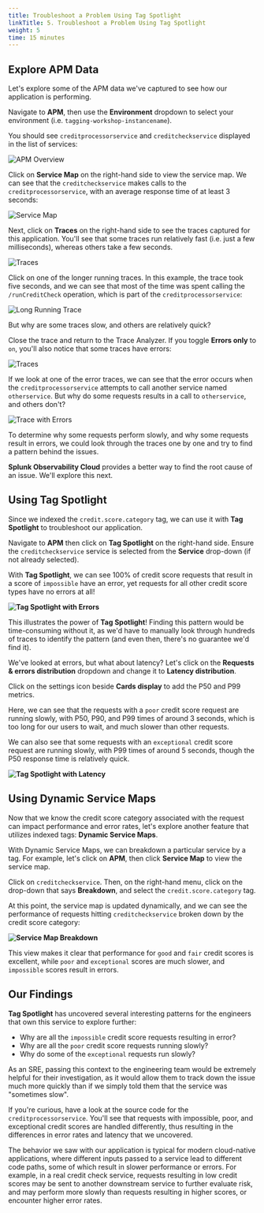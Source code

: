 ```yaml
---
title: Troubleshoot a Problem Using Tag Spotlight
linkTitle: 5. Troubleshoot a Problem Using Tag Spotlight
weight: 5
time: 15 minutes
---
```


## Explore APM Data

Let's explore some of the APM data we've captured to see how our application is performing.

Navigate to **APM**, then use the **Environment** dropdown to select your environment (i.e. `tagging-workshop-instancename`).

You should see `creditprocessorservice` and `creditcheckservice` displayed in the list of services:

![APM Overview](../images/apm_overview.png)

Click on **Service Map** on the right-hand side to view the service map.  We can see that the `creditcheckservice` makes calls to the `creditprocessorservice`, with an average response time of at least 3 seconds:

![Service Map](../images/service_map.png)

Next, click on **Traces** on the right-hand side to see the traces captured for this application. You'll see that some traces run relatively fast (i.e. just a few milliseconds), whereas others take a few seconds.

![Traces](../images/traces.png)

Click on one of the longer running traces. In this example, the trace took five seconds, and we can see that most of the time was spent calling the `/runCreditCheck` operation, which is part of the `creditprocessorservice`:

![Long Running Trace](../images/long_running_trace.png)

But why are some traces slow, and others are relatively quick? 

Close the trace and return to the Trace Analyzer. If you toggle **Errors only** to `on`, you'll also notice that some traces have errors:

![Traces](../images/traces_with_errors.png)

If we look at one of the error traces, we can see that the error occurs when the `creditprocessorservice` attempts to call another service named `otherservice`.  But why do some requests results in a call to `otherservice`, and others don't?

![Trace with Errors](../images/error_trace.png)

To determine why some requests perform slowly, and why some requests result in errors, we could look through the
traces one by one and try to find a pattern behind the issues. 

**Splunk Observability Cloud** provides a better way to find the root cause of an issue. We'll explore this next. 

## Using Tag Spotlight

Since we indexed the `credit.score.category` tag, we can use it with **Tag Spotlight** to troubleshoot our application.

Navigate to **APM** then click on **Tag Spotlight** on the right-hand side. Ensure the `creditcheckservice` service is selected from the **Service** drop-down (if not already selected).

With **Tag Spotlight**, we can see 100% of credit score requests that result in a score of `impossible` have an error, yet requests for all other credit score types have no errors at all!

**![Tag Spotlight with Errors](../images/tag_spotlight_errors.png)**

This illustrates the power of **Tag Spotlight**! Finding this pattern would be time-consuming without it, as we'd have to manually look through hundreds of traces to identify the pattern (and even then, there's no guarantee we'd find it).

We've looked at errors, but what about latency? Let's click on the **Requests & errors distribution** dropdown and change it to **Latency distribution**.

Click on the settings icon beside **Cards display** to add the P50 and P99 metrics. 

Here, we can see that the requests with a `poor` credit score request are running slowly, with P50, P90, and P99 times of around 3 seconds, which is too long for our users to wait, and much slower than other requests.

We can also see that some requests with an `exceptional` credit score request are running slowly, with P99 times of around 5 seconds, though the P50 response time is relatively quick.

**![Tag Spotlight with Latency](../images/tag_spotlight_latency.png)**

## Using Dynamic Service Maps

Now that we know the credit score category associated with the request can impact performance and error rates, let's explore another feature that utilizes indexed tags: **Dynamic Service Maps**.

With Dynamic Service Maps, we can breakdown a particular service by a tag. For example, let's click on **APM**, then click **Service Map** to view the service map.

Click on `creditcheckservice`. Then, on the right-hand menu, click on the drop-down that says **Breakdown**, and select the `credit.score.category` tag.

At this point, the service map is updated dynamically, and we can see the performance of requests hitting `creditcheckservice` broken down by the credit score category:

**![Service Map Breakdown](../images/service_map_breakdown.png)**

This view makes it clear that performance for `good` and `fair` credit scores is excellent, while `poor` and `exceptional` scores are much slower, and `impossible` scores result in errors.

## Our Findings

**Tag Spotlight** has uncovered several interesting patterns for the engineers that own this service to explore further:

* Why are all the `impossible` credit score requests resulting in error?
* Why are all the `poor` credit score requests running slowly?
* Why do some of the `exceptional` requests run slowly?

As an SRE, passing this context to the engineering team would be extremely helpful for their investigation, as it would allow them to track down the issue much more quickly than if we simply told them that the service was "sometimes slow".

If you're curious, have a look at the source code for the `creditprocessorservice`. You'll see that requests with impossible, poor, and exceptional credit scores are handled differently, thus resulting in the differences in error rates and latency that we uncovered.

The behavior we saw with our application is typical for modern cloud-native applications, where different inputs passed to a service lead to different code paths, some of which result in slower performance or errors. For example, in a real credit check service, requests resulting in low credit scores may be sent to another downstream service to further evaluate risk, and may perform more slowly than requests resulting in higher scores, or encounter higher error rates.

